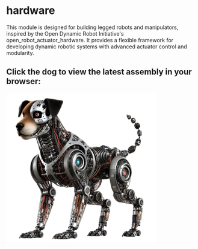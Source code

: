 # hardware
This module is designed for building legged robots and manipulators, inspired by the Open Dynamic Robot Initiative's open_robot_actuator_hardware. It provides a flexible framework for developing dynamic robotic systems with advanced actuator control and modularity.

## Click the dog to view the latest assembly in your browser:
<a href="https://thenewtoncapstone.github.io/newton-hardware/main_assembly_Nov_7_2024.html"><img src="images/dog.webp" width="400"></a>
